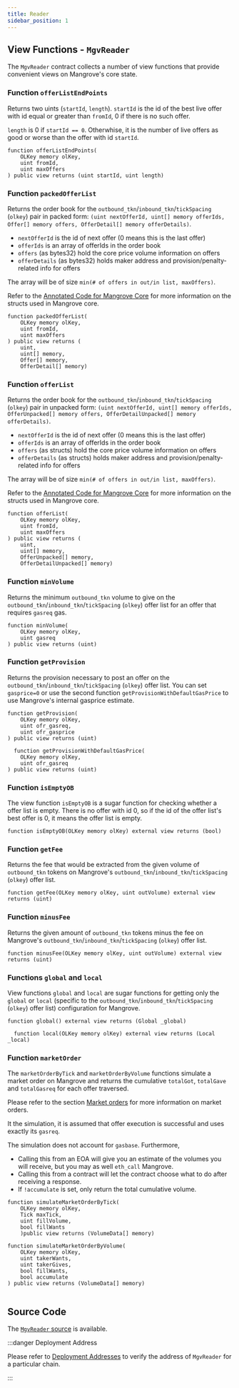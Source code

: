 ```yaml
---
title: Reader
sidebar_position: 1
---
```


## View Functions - `MgvReader`

The `MgvReader` contract collects a number of view functions that provide convenient views on Mangrove's core state.

### Function `offerListEndPoints`

Returns two uints (`startId`, `length`). `startId` is the id of the best live offer with id equal or greater than
`fromId`, 0 if there is no such offer. 

`length` is 0 if `startId == 0`. Otherwhise, it is the number of live offers as good or worse than the offer with id `startId`.

```solidity
function offerListEndPoints(
    OLKey memory olKey, 
    uint fromId, 
    uint maxOffers
) public view returns (uint startId, uint length)
```

### Function `packedOfferList`

Returns the order book for the `outbound_tkn`/`inbound_tkn`/`tickSpacing` (`olkey`) pair in packed form: 
`(uint nextOfferId, uint[] memory offerIds, Offer[] memory offers, OfferDetail[] memory offerDetails)`.

* `nextOfferId` is the id of next offer (0 means this is the last offer)
* `offerIds` is an array of offerIds in the order book 
* `offers` (as bytes32) hold the core price volume information on offers
* `offerDetails` (as bytes32) holds maker address and provision/penalty-related info for offers

The array will be of size `min(# of offers in out/in list, maxOffers)`.

Refer to the [Annotated Code for Mangrove Core](../codebase.md) for more information on the structs used in Mangrove core.

```solidity
function packedOfferList(
    OLKey memory olKey, 
    uint fromId, 
    uint maxOffers
) public view returns (
    uint, 
    uint[] memory, 
    Offer[] memory, 
    OfferDetail[] memory)
```

### Function `offerList`

Returns the order book for the `outbound_tkn`/`inbound_tkn`/`tickSpacing` (`olkey`) pair in unpacked form: `(uint nextOfferId, uint[] memory offerIds, OfferUnpacked[] memory offers, OfferDetailUnpacked[] memory offerDetails)`.

* `nextOfferId` is the id of next offer (0 means this is the last offer)
* `offerIds` is an array of offerIds in the order book
* `offers` (as structs) hold the core price volume information on offers
* `offerDetails` (as structs) holds maker address and provision/penalty-related info for offers

The array will be of size `min(# of offers in out/in list, maxOffers)`.

Refer to the [Annotated Code for Mangrove Core](../codebase.md) for more information on the structs used in Mangrove core.

```solidity
function offerList(
    OLKey memory olKey, 
    uint fromId, 
    uint maxOffers
) public view returns (
    uint, 
    uint[] memory, 
    OfferUnpacked[] memory, 
    OfferDetailUnpacked[] memory)
```

### Function `minVolume`

Returns the minimum `outbound_tkn` volume to give on the `outbound_tkn`/`inbound_tkn`/`tickSpacing` (`olkey`) offer list for an offer that requires `gasreq` gas.

```solidity
function minVolume(
    OLKey memory olKey, 
    uint gasreq
) public view returns (uint)
```

### Function `getProvision`

Returns the provision necessary to post an offer on the `outbound_tkn`/`inbound_tkn`/`tickSpacing` (`olkey`) offer list. You can set `gasprice=0` or use the second function `getProvisionWithDefaultGasPrice` to use Mangrove's internal gasprice estimate.

```solidity
function getProvision(
    OLKey memory olKey, 
    uint ofr_gasreq, 
    uint ofr_gasprice
) public view returns (uint)
```

```solidity
  function getProvisionWithDefaultGasPrice(
    OLKey memory olKey, 
    uint ofr_gasreq
) public view returns (uint)

```

### Function `isEmptyOB`

The view function `isEmptyOB` is a sugar function for checking whether a offer list is empty. There is no offer with id 0, so if the id of the offer list's best offer is 0, it means the offer list is empty.

```solidity
function isEmptyOB(OLKey memory olKey) external view returns (bool)
```

### Function `getFee`

Returns the fee that would be extracted from the given volume of `outbound_tkn` tokens on Mangrove's `outbound_tkn`/`inbound_tkn`/`tickSpacing` (`olkey`) offer list.

```solidity
function getFee(OLKey memory olKey, uint outVolume) external view returns (uint)
```

### Function `minusFee`

Returns the given amount of `outbound_tkn` tokens minus the fee on Mangrove's `outbound_tkn`/`inbound_tkn`/`tickSpacing` (`olkey`) offer list.

```solidity
function minusFee(OLKey memory olKey, uint outVolume) external view returns (uint)

```

### Functions `global` and `local`

View functions `global` and `local` are sugar functions for getting only the `global` or `local` (specific to the `outbound_tkn`/`inbound_tkn`/`tickSpacing` (`olkey`) offer list) configuration for Mangrove.

```solidity
function global() external view returns (Global _global)

  function local(OLKey memory olKey) external view returns (Local _local)
```

### Function `marketOrder`


The `marketOrderByTick` and `marketOrderByVolume` functions simulate a market order on Mangrove and returns the cumulative `totalGot`, `totalGave` and `totalGasreq` for each offer traversed. 

Please refer to the section [Market orders](../market-order/README.md) for more information on market orders.

It the simulation, it is assumed that offer execution is successful and uses exactly its `gasreq`. 

The simulation does not account for `gasbase`. Furthermore,

* Calling this from an EOA will give you an estimate of the volumes you will receive, but you may as well `eth_call` Mangrove.
* Calling this from a contract will let the contract choose what to do after receiving a response.
* If `!accumulate` is set, only return the total cumulative volume.

```solidity
function simulateMarketOrderByTick(
    OLKey memory olKey, 
    Tick maxTick, 
    uint fillVolume, 
    bool fillWants
    )public view returns (VolumeData[] memory)

function simulateMarketOrderByVolume(
    OLKey memory olKey,
    uint takerWants,
    uint takerGives,
    bool fillWants,
    bool accumulate
) public view returns (VolumeData[] memory)


```

## Source Code

The [`MgvReader` source](https://github.com/mangrovedao/mangrove-core/blob/2ae172805fd8b309c30b2dc877dba66245abbb3e/src/periphery/MgvReader.sol) is available.

:::danger Deployment Address

Please refer to [Deployment Addresses](../contract-addresses.md) to verify the address of `MgvReader` for a particular chain.

:::

